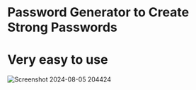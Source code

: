 # Password Generator to Create Strong Passwords
# Very easy to use
![Screenshot 2024-08-05 204424](https://github.com/user-attachments/assets/2f6b6e5a-fc97-49f8-aeff-d1a1b186e8c8)

